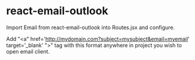 # react-email-outlook
Import Email from react-email-outlook into Routes.jsx and configure.

Add "<a" href='http://mydomain.com?subject=mysubject&email=myemail' target='_blank' ">" tag
with this format anywhere in project you wish to open email client. 
